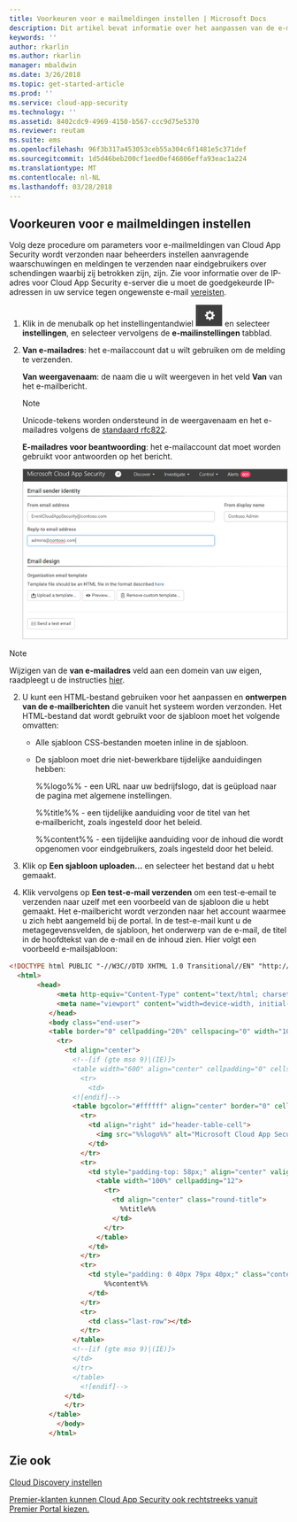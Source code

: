 ```yaml
---
title: Voorkeuren voor e mailmeldingen instellen | Microsoft Docs
description: Dit artikel bevat informatie over het aanpassen van de e-mailmeldingen die worden verzonden door Cloud App Security.
keywords: ''
author: rkarlin
ms.author: rkarlin
manager: mbaldwin
ms.date: 3/26/2018
ms.topic: get-started-article
ms.prod: ''
ms.service: cloud-app-security
ms.technology: ''
ms.assetid: 8402cdc9-4969-4150-b567-ccc9d75e5370
ms.reviewer: reutam
ms.suite: ems
ms.openlocfilehash: 96f3b317a453053ceb55a304c6f1481e5c371def
ms.sourcegitcommit: 1d5d46beb200cf1eed0ef46806effa93eac1a224
ms.translationtype: MT
ms.contentlocale: nl-NL
ms.lasthandoff: 03/28/2018
---
```

##  <a name="mailsettings"></a> Voorkeuren voor e mailmeldingen instellen  

Volg deze procedure om parameters voor e-mailmeldingen van Cloud App Security wordt verzonden naar beheerders instellen aanvragende waarschuwingen en meldingen te verzenden naar eindgebruikers over schendingen waarbij zij betrokken zijn, zijn. Zie voor informatie over de IP-adres voor Cloud App Security e-server die u moet de goedgekeurde IP-adressen in uw service tegen ongewenste e-mail [vereisten](network-requirements.md). 


1. Klik in de menubalk op het instellingentandwiel ![Instellingenpictogram](./media/settings-icon.png "Instellingenpictogram") en selecteer **instellingen**, en selecteer vervolgens de **e-mailinstellingen** tabblad.  

2. **Van e-mailadres**: het e-mailaccount dat u wilt gebruiken om de melding te verzenden.  
   
   **Van weergavenaam**: de naam die u wilt weergeven in het veld **Van** van het e-mailbericht.  
   > [!NOTE]
   > Unicode-tekens worden ondersteund in de weergavenaam en het e-mailadres volgens de [standaard rfc822](http://www.rfc-editor.org/rfc/rfc822.txt).

   **E-mailadres voor beantwoording**: het e-mailaccount dat moet worden gebruikt voor antwoorden op het bericht.  
  
     ![e-mailinstellingen, configuratie](./media/mail-settings-config.png "e-mailinstellingen, configuratie")  

  >[!NOTE]
  >Wijzigen van de **van e-mailadres** veld aan een domein van uw eigen, raadpleegt u de instructies [hier](https://mandrill.zendesk.com/hc/articles/205582277-How-do-I-add-DNS-records-for-my-sending-domains-).
  
2.  U kunt een HTML-bestand gebruiken voor het aanpassen en **ontwerpen van de e-mailberichten** die vanuit het systeem worden verzonden. Het HTML-bestand dat wordt gebruikt voor de sjabloon moet het volgende omvatten:  
  
    -   Alle sjabloon CSS-bestanden moeten inline in de sjabloon.  
  
    -   De sjabloon moet drie niet-bewerkbare tijdelijke aanduidingen hebben:  
  
         %%logo%% - een URL naar uw bedrijfslogo, dat is geüpload naar de pagina met algemene instellingen.  
  
         %%title%% - een tijdelijke aanduiding voor de titel van het e‑mailbericht, zoals ingesteld door het beleid.  

         %%content%% - een tijdelijke aanduiding voor de inhoud die wordt opgenomen voor eindgebruikers, zoals ingesteld door het beleid.  
     
3.  Klik op **Een sjabloon uploaden...** en selecteer het bestand dat u hebt gemaakt. 

4. Klik vervolgens op **Een test-e-mail verzenden** om een test-e‑email te verzenden naar uzelf met een voorbeeld van de sjabloon die u hebt gemaakt. Het e-mailbericht wordt verzonden naar het account waarmee u zich hebt aangemeld bij de portal. In de test-e-mail kunt u de metagegevensvelden, de sjabloon, het onderwerp van de e-mail, de titel in de hoofdtekst van de e-mail en de inhoud zien.  Hier volgt een voorbeeld e-mailsjabloon: 



```html
<!DOCTYPE html PUBLIC "-//W3C//DTD XHTML 1.0 Transitional//EN" "http://www.w3.org/TR/xhtml1/DTD/xhtml1-transitional.dtd">
  <html>  
       <head>  
            <meta http-equiv="Content-Type" content="text/html; charset=UTF-8"/>  
            <meta name="viewport" content="width=device-width, initial-scale=1.0"/>  
          </head>  
          <body class="end-user">  
          <table border="0" cellpadding="20%" cellspacing="0" width="100%" id="background-table">  
            <tr>  
              <td align="center">  
                <!--[if (gte mso 9)|(IE)]>  
                <table width="600" align="center" cellpadding="0" cellspacing="0" border="0">  
                  <tr>  
                    <td>  
                <![endif]-->  
                <table bgcolor="#ffffff" align="center" border="0" cellpadding="0" cellspacing="0" style="padding-bottom: 40px;" id="container-table">  
                  <tr>  
                    <td align="right" id="header-table-cell">  
                      <img src="%%logo%%" alt="Microsoft Cloud App Security" id="org-logo" />  
                    </td>  
                  </tr>  
                  <tr>  
                    <td style="padding-top: 58px;" align="center" valign="top">  
                      <table width="100%" cellpadding="12">  
                        <tr>  
                          <td align="center" class="round-title">  
                            %%title%%  
                          </td>  
                        </tr>  
                      </table>  
                    </td>  
                  </tr>  
                  <tr>  
                    <td style="padding: 0 40px 79px 40px;" class="content-table-cell" align="left" valign="top">  
                        %%content%%  
                    </td>  
                  </tr>  
                  <tr>  
                    <td class="last-row"></td>  
                  </tr>  
                </table>  
                <!--[if (gte mso 9)|(IE)]>  
                </td>  
                </tr>  
                </table>  
                  <![endif]-->  
              </td>  
              </tr>  
          </table>  
            </body>  
          </html>  
   ```
  

  
  

  
    
## <a name="see-also"></a>Zie ook  
[Cloud Discovery instellen](set-up-cloud-discovery.md)   

[Premier-klanten kunnen Cloud App Security ook rechtstreeks vanuit Premier Portal kiezen.](https://premier.microsoft.com/)  
  
  